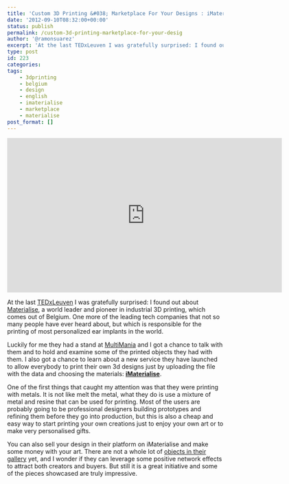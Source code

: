 ```yaml
---
title: 'Custom 3D Printing &#038; Marketplace For Your Designs : iMaterialise'
date: '2012-09-10T08:32:00+00:00'
status: publish
permalink: /custom-3d-printing-marketplace-for-your-desig
author: '@ramonsuarez'
excerpt: 'At the last TEDxLeuven I was gratefully surprised: I found out about Materialise, a world leader and pioneer in industrial 3D printing, which comes out of Belgium. One more of the leading tech companies that not so many people have ever heard abou...'
type: post
id: 223
categories:
tags:
    - 3dprinting
    - belgium
    - design
    - english
    - imaterialise
    - marketplace
    - materialise
post_format: []
---
```

<span class="embed-youtube" style="text-align:center; display: block;"><iframe allowfullscreen="true" class="youtube-player" height="360" sandbox="allow-scripts allow-same-origin allow-popups allow-presentation" src="https://www.youtube.com/embed/GCaOTgQkx0c?version=3&rel=1&showsearch=0&showinfo=1&iv_load_policy=1&fs=1&hl=en-US&autohide=2&start=77&wmode=transparent" style="border:0;" width="640"></iframe></span>

At the last [TEDxLeuven](http://www.tedxleuven.com/ "TEDxLeuven ") I was gratefully surprised: I found out about [Materialise](http://materialise.com/ "3D printing"), a world leader and pioneer in industrial 3D printing, which comes out of Belgium. One more of the leading tech companies that not so many people have ever heard about, but which is responsible for the printing of most personalized ear implants in the world.

Luckily for me they had a stand at [MultiMania](http://www.multi-mania.be/2012/conference/ "Multimania 2012 multimedia conference Kortrijk") and I got a chance to talk with them and to hold and examine some of the printed objects they had with them. I also got a chance to learn about a new service they have launched to allow everybody to print their own 3d designs just by uploading the file with the data and choosing the materials: **[iMaterialise](http://i.materialise.com/ "Online 3d printing and marketplace")**.

One of the first things that caught my attention was that they were printing with metals. It is not like melt the metal, what they do is use a mixture of metal and resine that can be used for printing. Most of the users are probably going to be professional designers building prototypes and refining them before they go into production, but this is also a cheap and easy way to start printing your own creations just to enjoy your own art or to make very personalised gifts.

You can also sell your design in their platform on iMaterialise and make some money with your art. There are not a whole lot of [objects in their gallery](http://i.materialise.com/gallery "3D object gallery and shop") yet, and I wonder if they can leverage some positive network effects to attract both creators and buyers. But still it is a great initiative and some of the pieces showcased are truly impressive.